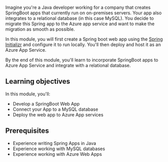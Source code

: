 Imagine you're a Java developer working for a company that creates SpringBoot apps that currently run on on-premises servers. Your app also integrates to a relational database (in this case MySQL). You decide to migrate this Spring app to the Azure app service and want to make the migration as smooth as possible.

In this module, you will first create a Spring boot web app using the [Spring Initializr](https://start.spring.io) and configure it to run locally. You'll then deploy and host it as an Azure App Service.

By the end of this module, you'll learn to incorporate SpringBoot apps to Azure App Service and integrate with a relational database.

## Learning objectives

In this module, you'll:

- Develop a SpringBoot Web App
- Connect your App to a MySQL database
- Deploy the web app to Azure App services

## Prerequisites

- Experience writing Spring Apps in Java
- Experience working with MySQL databases
- Experience working with Azure Web Apps
